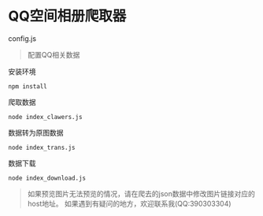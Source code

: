 # QQ空间相册爬取器

config.js

> 配置QQ相关数据

安装环境

```
npm install
```

爬取数据
```
node index_clawers.js
```

数据转为原图数据
```
node index_trans.js
```

数据下载
```
node index_download.js
```

> 如果预览图片无法预览的情况，请在爬去的json数据中修改图片链接对应的host地址。
> 如果遇到有疑问的地方，欢迎联系我(QQ:390303304)

